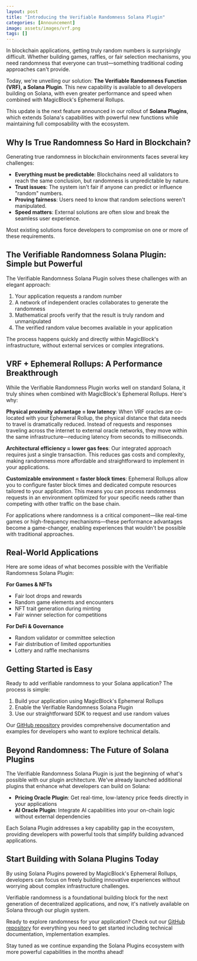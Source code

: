 ```yaml
---
layout: post
title: "Introducing the Verifiable Randomness Solana Plugin"
categories: [Announcement]
image: assets/images/vrf.png
tags: []
---
```


In blockchain applications, getting truly random numbers is surprisingly difficult. Whether building games, raffles, or fair selection mechanisms, you need randomness that everyone can trust—something traditional coding approaches can't provide.

Today, we're unveiling our solution: **The Verifiable Randomness Function (VRF), a Solana Plugin**. This new capability is available to all developers building on Solana, with even greater performance and speed when combined with MagicBlock's Ephemeral Rollups.

This update is the next feature announced in our rollout of **Solana Plugins**, which extends Solana's capabilities with powerful new functions while maintaining full composability with the ecosystem.

## Why Is True Randomness So Hard in Blockchain?

Generating true randomness in blockchain environments faces several key challenges:

- **Everything must be predictable**: Blockchains need all validators to reach the same conclusion, but randomness is unpredictable by nature.
- **Trust issues**: The system isn't fair if anyone can predict or influence "random" numbers.
- **Proving fairness**: Users need to know that random selections weren't manipulated.
- **Speed matters**: External solutions are often slow and break the seamless user experience.

Most existing solutions force developers to compromise on one or more of these requirements.

## The Verifiable Randomness Solana Plugin: Simple but Powerful

The Verifiable Randomness Solana Plugin solves these challenges with an elegant approach:

1. Your application requests a random number
2. A network of independent oracles collaborates to generate the randomness
3. Mathematical proofs verify that the result is truly random and unmanipulated
4. The verified random value becomes available in your application

The process happens quickly and directly within MagicBlock's infrastructure, without external services or complex integrations.

## VRF + Ephemeral Rollups: A Performance Breakthrough

While the Verifiable Randomness Plugin works well on standard Solana, it truly shines when combined with MagicBlock's Ephemeral Rollups. Here's why:

**Physical proximity advantage = low latency**: When VRF oracles are co-located with your Ephemeral Rollup, the physical distance that data needs to travel is dramatically reduced. Instead of requests and responses traveling across the internet to external oracle networks, they move within the same infrastructure—reducing latency from seconds to milliseconds.

**Architectural efficiency = lower gas fees**: Our integrated approach requires just a single transaction. This reduces gas costs and complexity, making randomness more affordable and straightforward to implement in your applications.

**Customizable environment = faster block times**: Ephemeral Rollups allow you to configure faster block times and dedicated compute resources tailored to your application. This means you can process randomness requests in an environment optimized for your specific needs rather than competing with other traffic on the base chain.

For applications where randomness is a critical component—like real-time games or high-frequency mechanisms—these performance advantages become a game-changer, enabling experiences that wouldn't be possible with traditional approaches. 

## Real-World Applications

Here are some ideas of what becomes possible with the Verifiable Randomness Solana Plugin:

**For Games & NFTs**

- Fair loot drops and rewards
- Random game elements and encounters
- NFT trait generation during minting
- Fair winner selection for competitions

**For DeFi & Governance**

- Random validator or committee selection
- Fair distribution of limited opportunities
- Lottery and raffle mechanisms

## Getting Started is Easy

Ready to add verifiable randomness to your Solana application? The process is simple:

1. Build your application using MagicBlock's Ephemeral Rollups
2. Enable the Verifiable Randomness Solana Plugin
3. Use our straightforward SDK to request and use random values

Our [GitHub repository](https://github.com/magicblock-labs/Ephemeral-VRF) provides comprehensive documentation and examples for developers who want to explore technical details.

## Beyond Randomness: The Future of Solana Plugins

The Verifiable Randomness Solana Plugin is just the beginning of what's possible with our plugin architecture. We've already launched additional plugins that enhance what developers can build on Solana:

- **Pricing Oracle Plugin**: Get real-time, low-latency price feeds directly in your applications
- **AI Oracle Plugin**: Integrate AI capabilities into your on-chain logic without external dependencies

Each Solana Plugin addresses a key capability gap in the ecosystem, providing developers with powerful tools that simplify building advanced applications.

## Start Building with Solana Plugins Today

By using Solana Plugins powered by MagicBlock's Ephemeral Rollups, developers can focus on freely building innovative experiences without worrying about complex infrastructure challenges.

Verifiable randomness is a foundational building block for the next generation of decentralized applications, and now, it's natively available on Solana through our plugin system.

Ready to explore randomness for your application? Check out our [GitHub repository](http://github.com/magicblock-labs/ephemeral-vrf) for everything you need to get started including technical documentation, implementation examples.

Stay tuned as we continue expanding the Solana Plugins ecosystem with more powerful capabilities in the months ahead!

